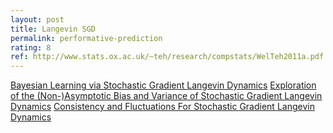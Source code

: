 ```yaml
---
layout: post
title: Langevin SGD
permalink: performative-prediction
rating: 8
ref: http://www.stats.ox.ac.uk/~teh/research/compstats/WelTeh2011a.pdf
---
```




[Bayesian Learning via Stochastic Gradient Langevin Dynamics](http://www.stats.ox.ac.uk/~teh/research/compstats/WelTeh2011a.pdf)
[Exploration of the (Non-)Asymptotic Bias and Variance of Stochastic Gradient Langevin Dynamics](https://www.jmlr.org/papers/volume17/15-494/15-494.pdf)
[Consistency and Fluctuations For Stochastic Gradient Langevin Dynamics](https://www.jmlr.org/papers/volume17/teh16a/teh16a.pdf)
